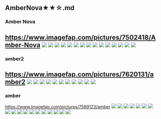 ## AmberNova★★☆.md
### Amber Nova
https://www.imagefap.com/pictures/7502418/Amber-Nova
![](https://x.imagefapusercontent.com/u/Sonofmars/7502418/1427618041/source_ig_share_sheet_igshid_upwj58guu991___.jpg)
![](https://x.imagefapusercontent.com/u/Sonofmars/7502418/189651680/ource_ig_share_sheet_igshid_1coihs2kytaki___.jpg)
![](https://x.imagefapusercontent.com/u/Sonofmars/7502418/1877071834/ource_ig_share_sheet_igshid_1vp728b98m9ea___.jpg)
![](https://x.imagefapusercontent.com/u/Sonofmars/7502418/481575742/source_ig_share_sheet_igshid_jdy0dlynny54___.jpg)
![](https://x.imagefapusercontent.com/u/Sonofmars/7502418/998685700/source_ig_share_sheet_igshid_mdddbige3efo___.jpg)
![](https://x.imagefapusercontent.com/u/Sonofmars/7502418/1890861617/source_ig_share_sheet_igshid_g054azk9gdof___.jpg)
![](https://x.imagefapusercontent.com/u/Sonofmars/7502418/257697440/source_ig_share_sheet_igshid_1hwqu8j55v66___.jpg)
![](https://x.imagefapusercontent.com/u/Sonofmars/7502418/420767730/source_ig_share_sheet_igshid_rl3ebq0rrpy4___.jpg)
![](https://x.imagefapusercontent.com/u/Sonofmars/7502418/337537886/source_ig_share_sheet_igshid_8jb6msf6zk5s___.jpg)
![](https://x.imagefapusercontent.com/u/Sonofmars/7502418/1306846959/source_ig_share_sheet_igshid_m1se8q0ld3xp___.jpg)
![](https://x.imagefapusercontent.com/u/Sonofmars/7502418/707032837/ource_ig_share_sheet_igshid_1uiv268flsg91___.jpg)
![](https://x.imagefapusercontent.com/u/Sonofmars/7502418/1639810997/source_ig_share_sheet_igshid_or4kcp6f2awq___.jpg)
![](https://x.imagefapusercontent.com/u/Sonofmars/7502418/1500046379/source_ig_share_sheet_igshid_b4vfuew513h5___.jpg)
![](https://x.imagefapusercontent.com/u/Sonofmars/7502418/108801383/source_ig_share_sheet_igshid_yq5lon9t055q___.jpg)
![](https://x.imagefapusercontent.com/u/Sonofmars/7502418/1577581845/ource_ig_share_sheet_igshid_1j2j04xl7uc9d___.jpg)
---
### amber2
https://www.imagefap.com/pictures/7620131/amber2
![](https://x.imagefapusercontent.com/u/diegojara/7620131/1533590452/amber2_ource_ig_share_sheet_igshid_1vp728b98m9ea___.jpg)
![](https://x.imagefapusercontent.com/u/diegojara/7620131/920488259/amber2_source_ig_share_sheet_igshid_m1se8q0ld3xp___.jpg)
![](https://x.imagefapusercontent.com/u/diegojara/7620131/1847065386/amber2_source_ig_share_sheet_igshid_1hwqu8j55v66___.jpg)
![](https://x.imagefapusercontent.com/u/diegojara/7620131/966389606/amber2_ource_ig_share_sheet_igshid_1uiv268flsg91___.jpg)
![](https://i.pinimg.com/originals/b7/43/33/b74333b919094e959c43446a45b2378b.jpg)
![](https://x.imagefapusercontent.com/u/diegojara/7620131/902042100/amber2_source_ig_share_sheet_igshid_g054azk9gdof___.jpg)
![](https://x.imagefapusercontent.com/u/diegojara/7620131/680175523/amber2_ource_ig_share_sheet_igshid_1coihs2kytaki___.jpg)
![](https://x.imagefapusercontent.com/u/diegojara/7620131/934824440/amber2_source_ig_share_sheet_igshid_8jb6msf6zk5s___.jpg)
![](https://x.imagefapusercontent.com/u/diegojara/7620131/1968793714/amber2_ource_ig_share_sheet_igshid_1j2j04xl7uc9d___.jpg)
![](https://x.imagefapusercontent.com/u/diegojara/7620131/1684336557/amber2_source_ig_share_sheet_igshid_yq5lon9t055q___.jpg)
![](https://x.imagefapusercontent.com/u/diegojara/7620131/1968887705/amber2_source_ig_share_sheet_igshid_b4vfuew513h5___.jpg)
---
### amber
https://www.imagefap.com/pictures/7589123/amber
![](https://x.imagefapusercontent.com/u/diegojara/7589123/1628819390/amber_Amber2_138.jpg)
![](https://x.imagefapusercontent.com/u/diegojara/7589123/1276715118/amber_Amber2_134.jpg)
![](https://x.imagefapusercontent.com/u/diegojara/7589123/1063349069/amber_Amber2_132.jpg)
![](https://x.imagefapusercontent.com/u/diegojara/7589123/2109425760/amber_Amber2_126.jpg)
![](https://x.imagefapusercontent.com/u/diegojara/7589123/1194461600/amber_Amber2_106.jpg)
![](https://x.imagefapusercontent.com/u/diegojara/7589123/111943078/amber_Amber2_105.jpg)
![](https://x.imagefapusercontent.com/u/diegojara/7589123/1611019894/amber_Amber2_104.jpg)
![](https://x.imagefapusercontent.com/u/diegojara/7589123/2054989544/amber_Amber_075.jpg)
![](https://x.imagefapusercontent.com/u/diegojara/7589123/476096897/amber_Amber_072.jpg)
![](https://x.imagefapusercontent.com/u/diegojara/7589123/46720332/amber_Amber_070.jpg)
![](https://x.imagefapusercontent.com/u/diegojara/7589123/1763065609/amber_Amber_083.jpg)
![](https://x.imagefapusercontent.com/u/diegojara/7589123/292933778/amber_Amber_062.jpg)
![](https://x.imagefapusercontent.com/u/diegojara/7589123/1411295889/amber_Amber_031.jpg)
![](https://x.imagefapusercontent.com/u/diegojara/7589123/1872768757/amber_Amber_026.jpg)
![](https://x.imagefapusercontent.com/u/diegojara/7589123/1027983524/amber_Amber_035.jpg)
![](https://x.imagefapusercontent.com/u/diegojara/7589123/1629885148/amber_Amber_036.jpg)
![](https://x.imagefapusercontent.com/u/diegojara/7589123/779910473/amber_Amber_034.jpg)
![](https://x.imagefapusercontent.com/u/diegojara/7589123/1516361444/amber_Amber_001.jpg)
